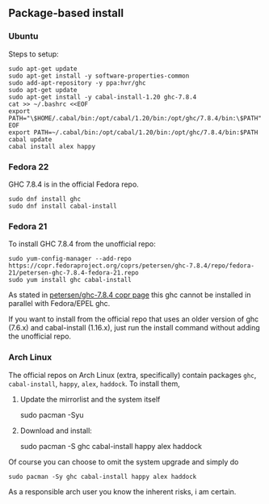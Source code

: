 ## Package-based install

### Ubuntu

Steps to setup:

    sudo apt-get update
    sudo apt-get install -y software-properties-common
    sudo add-apt-repository -y ppa:hvr/ghc
    sudo apt-get update
    sudo apt-get install -y cabal-install-1.20 ghc-7.8.4
    cat >> ~/.bashrc <<EOF
    export PATH="\$HOME/.cabal/bin:/opt/cabal/1.20/bin:/opt/ghc/7.8.4/bin:\$PATH"
    EOF
    export PATH=~/.cabal/bin:/opt/cabal/1.20/bin:/opt/ghc/7.8.4/bin:$PATH
    cabal update
    cabal install alex happy

### Fedora 22

GHC 7.8.4 is in the official Fedora repo.

    sudo dnf install ghc
    sudo dnf install cabal-install
    
### Fedora 21

To install GHC 7.8.4 from the unofficial repo:

    sudo yum-config-manager --add-repo https://copr.fedoraproject.org/coprs/petersen/ghc-7.8.4/repo/fedora-21/petersen-ghc-7.8.4-fedora-21.repo
    sudo yum install ghc cabal-install

As stated in [petersen/ghc-7.8.4 copr page](https://copr.fedoraproject.org/coprs/petersen/ghc-7.8.4/) this ghc cannot be installed in parallel with Fedora/EPEL ghc.

If you want to install from the official repo that uses an older version of ghc (7.6.x) and cabal-install (1.16.x), just run the install command without adding the unofficial repo.

### Arch Linux

The official repos on Arch Linux (extra, specifically) contain packages `ghc`, `cabal-install`, `happy`, `alex`, `haddock`. To install them,

1) Update the mirrorlist and the system itself

    sudo pacman -Syu

2) Download and install:

    sudo pacman -S ghc cabal-install happy alex haddock

Of course you can choose to omit the system upgrade and simply do

    sudo pacman -Sy ghc cabal-install happy alex haddock

As a responsible arch user you know the inherent risks, i am certain.
